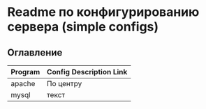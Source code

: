 # Readme по конфигурированию сервера (simple configs)

## Оглавление
| Program | Config Description Link  |
|---------|--------------------------|
| apache  | По центру                |
| mysql   | текст                    |